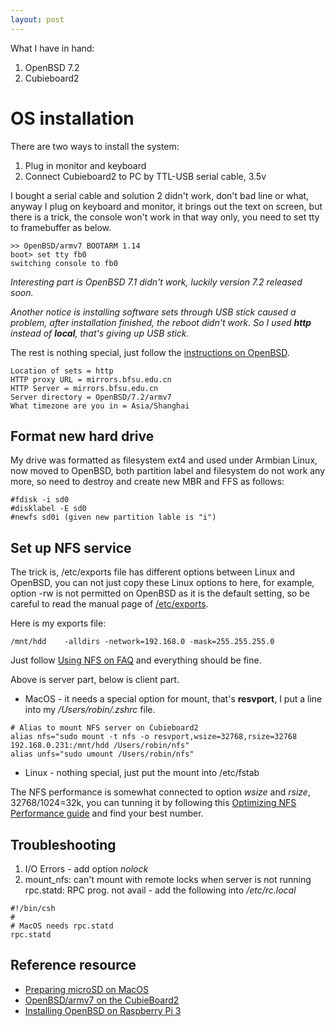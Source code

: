 ```yaml
---
layout: post
---
```


What I have in hand:

1. OpenBSD 7.2
2. Cubieboard2

# OS installation

There are two ways to install the system:

1. Plug in monitor and keyboard
2. Connect Cubieboard2 to PC by TTL-USB serial cable, 3.5v

I bought a serial cable and solution 2 didn't work, don't bad line or what, anyway I plug on keyboard and monitor, it brings out the text on screen, but there is a trick, the console won't work in that way only, you need to set tty to framebuffer as below.

```text
>> OpenBSD/armv7 BOOTARM 1.14
boot> set tty fb0
switching console to fb0
```

*Interesting part is OpenBSD 7.1 didn't work, luckily version 7.2 released soon.*

*Another notice is installing software sets through USB stick caused a problem, after installation finished, the reboot didn't work. So I used **http** instead of **local**, that's giving up USB stick.*

The rest is nothing special, just follow the [instructions on OpenBSD](https://ftp.openbsd.org/pub/OpenBSD/7.2/armv7/INSTALL.armv7).

```text
Location of sets = http
HTTP proxy URL = mirrors.bfsu.edu.cn
HTTP Server = mirrors.bfsu.edu.cn
Server directory = OpenBSD/7.2/armv7
What timezone are you in = Asia/Shanghai
```

## Format new hard drive

My drive was formatted as filesystem ext4 and used under Armbian Linux, now moved to OpenBSD, both partition label and filesystem do not work any more, so need to destroy and create new MBR and FFS as follows:

```text
#fdisk -i sd0
#disklabel -E sd0
#newfs sd0i (given new partition lable is "i")
```

## Set up NFS service

The trick is, /etc/exports file has different options between Linux and OpenBSD, you can not just copy these Linux options to here, for example, option -rw is not permitted on OpenBSD as it is the default setting, so be careful to read the manual page of [/etc/exports](https://man.openbsd.org/exports).

Here is my exports file:

```text
/mnt/hdd	-alldirs -network=192.168.0 -mask=255.255.255.0
```

Just follow [Using NFS on FAQ](https://www.openbsd.org/faq/faq6.html#NFS) and everything should be fine.

Above is server part, below is client part.

* MacOS - it needs a special option for mount, that's **resvport**, I put a line into my */Users/robin/.zshrc* file. 

```text
# Alias to mount NFS server on Cubieboard2
alias nfs="sudo mount -t nfs -o resvport,wsize=32768,rsize=32768 192.168.0.231:/mnt/hdd /Users/robin/nfs"
alias unfs="sudo umount /Users/robin/nfs"
```

* Linux - nothing special, just put the mount into /etc/fstab

The NFS performance is somewhat connected to option *wsize* and *rsize*, 32768/1024=32k, you can tunning it by following this [Optimizing NFS Performance guide](https://nfs.sourceforge.net/nfs-howto/ar01s05.html) and find your best number.

## Troubleshooting

1. I/O Errors - add option *nolock*
2. mount_nfs: can't mount with remote locks when server is not running rpc.statd: RPC prog. not avail - add the following into */etc/rc.local*

```text
#!/bin/csh
#
# MacOS needs rpc.statd
rpc.statd
```

## Reference resource

* [Preparing microSD on MacOS](https://www.tumfatig.net/2018/running-openbsd-on-raspberry-pi-3/)
* [OpenBSD/armv7 on the CubieBoard2](https://www.cambus.net/openbsd-armv7-on-the-cubieboard2/)
* [Installing OpenBSD on Raspberry Pi 3](https://dev.to/spacial/installing-openbsd-7-on-raspberry-pi-3-1f98)
